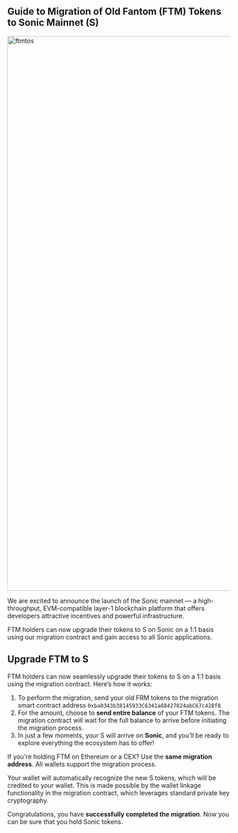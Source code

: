 ## Guide to Migration of Old Fantom (FTM) Tokens to Sonic Mainnet (S)

<img width="1253" alt="ftmtos" src="https://github.com/user-attachments/assets/e1132da6-6672-446c-b53c-7643d26ee96c" />

We are excited to announce the launch of the Sonic mainnet — a high-throughput, EVM-compatible layer-1 blockchain platform that offers developers attractive incentives and powerful infrastructure.

FTM holders can now upgrade their tokens to S on Sonic on a 1:1 basis using our migration contract and gain access to all Sonic applications.

## Upgrade FTM to S

FTM holders can now seamlessly upgrade their tokens to S on a 1:1 basis using the migration contract. Here’s how it works:

1. To perform the migration, send your old FRM tokens to the migration smart contract address `0xba0343b38145933C6341a88427024abC67c428f8`
2. For the amount, choose to **send entire balance** of your FTM tokens. The migration contract will wait for the full balance to arrive before initiating the migration process.
3. In just a few moments, your S will arrive on **Sonic**, and you’ll be ready to explore everything the ecosystem has to offer!

If you're holding FTM on Ethereum or a CEX? Use the **same migration address**. All wallets support the migration process.

Your wallet will automatically recognize the new S tokens, which will be credited to your wallet. This is made possible by the wallet linkage functionality in the migration contract, which leverages standard private key cryptography.

Congratulations, you have **successfully completed the migration**. Now you can be sure that you hold Sonic tokens.
